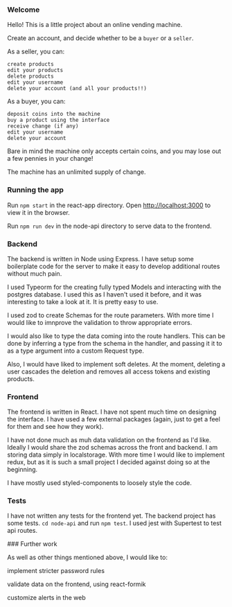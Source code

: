### Welcome

Hello! This is a little project about an online vending machine.

Create an account, and decide whether to be a `buyer` or a `seller`.

As a seller, you can:

```
create products
edit your products
delete products
edit your username
delete your account (and all your products!!)
```

As a buyer, you can:

```
deposit coins into the machine
buy a product using the interface
receive change (if any)
edit your username
delete your account
```

Bare in mind the machine only accepts certain coins, and you may lose out a few pennies in your change!

The machine has an unlimited supply of change.

### Running the app

Run `npm start` in the react-app directory. Open [http://localhost:3000](http://localhost:3000) to view it in the browser.

Run `npm run dev` in the node-api directory to serve data to the frontend.

### Backend

The backend is written in Node using Express. I have setup some boilerplate code for the server to make it easy to develop additional routes without much pain.

I used Typeorm for the creating fully typed Models and interacting with the postgres database. I used this as I haven't used it before, and it was interesting to take a look at it. It is pretty easy to use.

I used zod to create Schemas for the route parameters. With more time I would like to imnprove the validation to throw appropriate errors.

I would also like to type the data coming into the route handlers. This can be done by inferring a type from the schema in the handler, and passing it it to as a type argument into a custom Request type.

Also, I would have liked to implement soft deletes. At the moment, deleting a user cascades the deletion and removes all access tokens and existing products.

### Frontend

The frontend is written in React. I have not spent much time on designing the interface. I have used a few external packages (again, just to get a feel for them and see how they work).

I have not done much as muh data validation on the frontend as I'd like. Ideally I would share the zod schemas across the front and backend. I am storing data simply in localstorage. With more time I would like to implement redux, but as it is such a small project I decided against doing so at the beginning.

I have mostly used styled-components to loosely style the code.

### Tests

I have not written any tests for the frontend yet. The backend project has some tests. `cd node-api` and run `npm test`. I used jest with Supertest to test api routes.

### Further work

As well as other things mentioned above, I would like to:

implement stricter password rules

validate data on the frontend, using react-formik

customize alerts in the web
